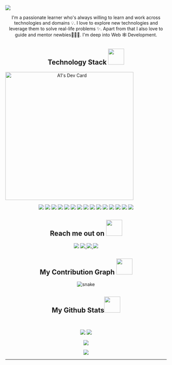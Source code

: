 
<!--  https://A1cy.github.io/portfolio/  -->
<p align="center">
 
</p align="center">
<img src="https://sketch-cdn.imgix.net/assets/blog/using-github-actions-header@2x.png?ixlib=rb-4.0.1&fit=clip&dpr=1&w=1440&q=95&fm=jpg&s=18d08249e8e306014af9f302021ca044" />



<p align="center">
  I'm a passionate learner who's always willing to learn and work across technologies and domains 💡. I love to explore new technologies and leverage them to solve real-life problems ✨. Apart from that I also love to guide and mentor newbies👨🏻‍💻. I'm deep into Web 🕸️ Development.
</p>   

<h2 align="center">Technology Stack 
<img src="https://raw.githubusercontent.com/A1cy/A1cy/master/images/laptop.gif" width="50"> 
</h2>

<a style="text-align:center;" align="center" href="https://app.daily.dev/a1cy"><img style="text-align:center;" align="center" src="https://api.daily.dev/devcards/fd92dea392394781a4d0c3cdd8ed25da.png?r=wl2" width="400" alt="A1's Dev Card"/></a>




<p align="center">


 
<img src="https://img.shields.io/badge/-laravel-E34A86?style=flat-square&logo=java"/>
<img src="https://img.shields.io/badge/-python-00599C?style=flat-square&logo=c"/>
<img src="https://img.shields.io/badge/-HTML5-E34F26?style=flat-square&logo=html5&logoColor=white"/>
<img src="https://img.shields.io/badge/-CSS3-1572B6?style=flat-square&logo=css3"/>
<img src="https://img.shields.io/badge/-Bootstrap-563D7C?style=flat-square&logo=bootstrap"/>
<img src="https://img.shields.io/badge/-Heroku-430098?style=flat-square&logo=heroku"/>
<img src="https://img.shields.io/badge/-JavaScript-black?style=flat-square&logo=javascript"/>
<img src="https://img.shields.io/badge/-Nodejs-black?style=flat-square&logo=Node.js"/>
<img src="https://img.shields.io/badge/-React-black?style=flat-square&logo=react"/>
<img src="https://img.shields.io/badge/-MongoDB-black?style=flat-square&logo=mongodb"/>
<img src="https://img.shields.io/badge/-MySQL-black?style=flat-square&logo=mysql"/>
<img src="https://img.shields.io/badge/-Git-black?style=flat-square&logo=git"/>
<img src="https://img.shields.io/badge/-GitHub-black?style=flat-square&logo=github"/>
<img src="https://img.shields.io/badge/-Devops-black?style=flat-square&logo=github"/>
<img src="https://img.shields.io/badge/-azure-black?style=flat-square&logo=github"/>
</p>

<h2 align="center">Reach me out on <img src="https://media0.giphy.com/media/jqNPzdTTxQfOgOqpO4/source.gif" width="50"></h2>

<p align="center">
<img src="https://img.shields.io/badge/-A1-purple?style=flat-square&logo=instagram&logoColor=white&link=https://www.instagram.com/a1hvdi/"/>
<a href="mailto: a1hvdy@gmail.com">
 <img src="https://img.shields.io/badge/-A1-c14438?style=flat-square&logo=Gmail&logoColor=white&link=mailto:a1hvdy@gmail.com"/>
</a>
<a href="https://www.linkedin.com/in/a1hub/">
 <img src="https://img.shields.io/badge/-A1-blue?style=flat-square&logo=Linkedin&logoColor=white&link=https://www.linkedin.com/in/A1hub/"/>
</a>
 <a href="https://twitter.com/a1hady">
 <img src="https://img.shields.io/badge/-A1-blue?style=flat-square&logo=twitter&logoColor=white&link=https://twitter.com/a1hady"/>
</a>
</p>


<h2 align="center">
  My Contribution Graph <img src="https://media.giphy.com/media/xUA7aZeLE2e0P7Znz2/giphy.gif" width="50">
</h2>
<p align="center">
  <img src="https://github.com/ritik307/ritik307/raw/output/github-contribution-grid-snake.svg" alt="snake"></center>
</p>

<h2 align="center">
  My Github Stats<img src="https://media.giphy.com/media/VgCDAzcKvsR6OM0uWg/giphy.gif" width="50">
</h2>
 
<br>

<p align = "center">
  <img  src = "https://github-readme-stats.vercel.app/api?username=A1cy&show_icons=true&theme=radical&line_height=27">
  <img src = "https://github-readme-stats.vercel.app/api/top-langs/?username=A1cy&hide=html,css,java,shaderlab,kotlin,hlsl&theme=radical">
</p>

<p align = "center">
 <img  src="https://github-readme-streak-stats.herokuapp.com/?user=A1cy&show_icons=true&locale=en&layout=compact&theme=radical&line_height=0" />
</p> 

<p align = "center">
 <img src="https://activity-graph.herokuapp.com/graph?username=A1cy&theme=redical">
</p> 
<hr>
